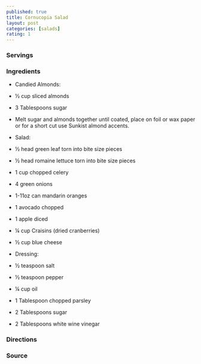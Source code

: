 ```yaml
---
published: true
title: Cornucopia Salad
layout: post
categories: [salads]
rating: 1
---
```

### Servings


### Ingredients
- Candied Almonds:
- ½ cup sliced almonds
- 3 Tablespoons sugar

- Melt sugar and almonds together until coated, place on foil or wax paper or for a short cut use Sunkist almond accents.

- Salad:
- ½ head green leaf torn into bite size pieces
- ½ head romaine lettuce torn into bite size pieces
- 1 cup chopped celery
- 4 green onions
- 1-11oz can mandarin oranges 
- 1 avocado chopped
- 1 apple diced 
- ¼ cup Craisins (dried cranberries)
- ½ cup blue cheese

- Dressing:
- ½ teaspoon salt
- ½ teaspoon pepper
- ¼ cup oil
- 1 Tablespoon chopped parsley
- 2 Tablespoons sugar
- 2 Tablespoons white wine vinegar

### Directions


### Source

